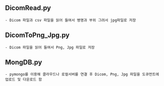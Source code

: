 ## DicomRead.py
	- Dicom 파일과 csv 파일을 읽어 들여서 병명과 부위 그려서 jpg파일로 저장
	
## DicomToPng_Jpg.py
	- Dicom 파일을 읽어 들여서 Png, Jpg 파일로 저장
	
## MongDB.py
	- pymongo를 이용해 클라우드나 로컬서버를 연결 후 Dicom, Png, Jpg 파일을 도큐먼트에 업로드 및 다운로드 함

